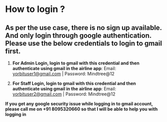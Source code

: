 # How to login ?

## As per the use case, there is no sign up available. And only login through google authentication. Please use the below credentials to login to gmail first.

1. **For Admin Login, login to gmail with this credential and then authenticate using gmail in the airline app**: Email: yorbituser1@gmail.com | Password: Mindtree@12

2. **For Staff Login, login to gmail with this credential and then authenticate using gmail in the airline app**: Email: yorbituser2@gmail.com | Password: Mindtree@12

**If you get any google security issue while logging in to gmail account, please call me on +91 8095320660 so that I will be able to help you with logging in**